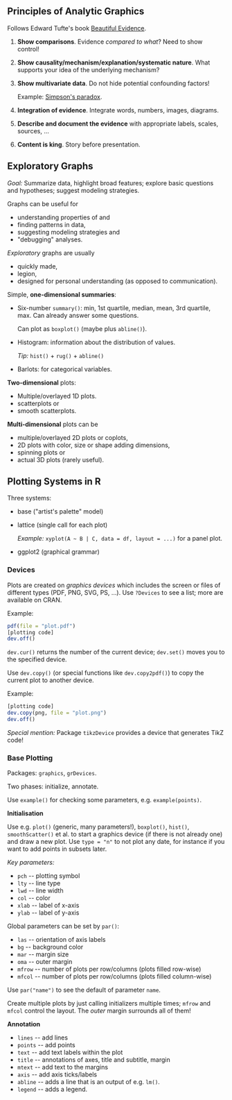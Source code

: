 ## Principles of Analytic Graphics

Follows Edward Tufte's book [Beautiful Evidence](https://www.edwardtufte.com/tufte/books_be).

 1. **Show comparisons**. Evidence *compared to what*? 
    Need to show control!
    
 2. **Show causality/mechanism/explanation/systematic nature**.
    What supports your idea of the underlying mechanism? 
    
 3. **Show multivariate data**. Do not hide potential confounding factors!
 
      Example: [Simpson's paradox](https://en.wikipedia.org/wiki/Simpson's_paradox).
    
 4. **Integration of evidence**. Integrate words, numbers, images, diagrams.
    
 5. **Describe and document the evidence** with appropriate labels, scales, sources, ...
 
 6. **Content is king**. Story before presentation.
 
 
 
## Exploratory Graphs

*Goal:* 
Summarize data, highlight broad features; 
explore basic questions and hypotheses; 
suggest modeling strategies.
 
Graphs can be useful for

 * understanding properties of and
 * finding patterns in data,
 * suggesting modeling strategies and
 * "debugging" analyses.
 
 *Exploratory* graphs are usually
 
  * quickly made,
  * legion,
  * designed for personal understanding (as opposed to communication).
  
  
Simple, **one-dimensional summaries**:

 * Six-number `summary()`: min, 1st quartile, median, mean, 3rd quartile, max.
   Can already answer some questions.
   
   Can plot as `boxplot()` (maybe plus `abline()`).
 * Histogram: information about the distribution of values.
 
   *Tip:* `hist()` + `rug()` + `abline()`
   
 * Barlots: for categorical variables.
 
 
**Two-dimensional** plots:

 * Multiple/overlayed 1D plots.
 * scatterplots or
 * smooth scatterplots.
 
**Multi-dimensional** plots can be

 * multiple/overlayed 2D plots or coplots,
 * 2D plots with color, size or shape adding dimensions,
 * spinning plots or
 * actual 3D plots (rarely useful).
 
 
 
## Plotting Systems in R
 
Three systems: 

 * base ("artist's palette" model)
 * lattice (single call for each plot)
 
    *Example:* `xyplot(A ~ B | C, data = df, layout = ...)` for a panel plot.
 * ggplot2 (graphical grammar)
 
 
### Devices

Plots are created on *graphics devices* which includes the screen or 
files of different types (PDF, PNG, SVG, PS, ...).
Use `?Devices` to see a list; more are available on CRAN.

Example:

```R
pdf(file = "plot.pdf")
[plotting code]
dev.off()
```

`dev.cur()` returns the number of the current device; `dev.set()` moves you
to the specified device.

Use `dev.copy()` (or special functions like `dev.copy2pdf()`) to copy the current
plot to another device.

Example:

```R
[plotting code]
dev.copy(png, file = "plot.png")
dev.off()
```

*Special mention:* Package `tikzDevice` provides a device that generates
TikZ code!
 
### Base Plotting

Packages: `graphics`, `grDevices`.

Two phases: initialize, annotate.

Use `example()` for checking some parameters, e.g. `example(points)`.

**Initialisation**

Use e.g. `plot()` (generic, many parameters!), `boxplot()`, `hist()`, 
`smoothScatter()` et al. to start a graphics device (if there is not already one) 
and draw a new plot.
Use `type = "n"` to not plot any date, for instance if you want to 
add points in subsets later.

*Key parameters:* 

 * `pch` -- plotting symbol 
 * `lty` -- line type
 * `lwd` -- line width
 * `col` -- color
 * `xlab` -- label of x-axis
 * `ylab` -- label of y-axis
 
Global parameters can be set by `par()`:

 * `las` -- orientation of axis labels
 * `bg` -- background color
 * `mar` -- margin size
 * `oma` -- outer margin
 * `mfrow` -- number of plots per row/columns (plots filled row-wise)
 * `mfcol` -- number of plots per row/columns (plots filled column-wise)
 
Use `par("name")` to see the default of parameter `name`.

Create multiple plots by just calling initializers multiple times; 
`mfrow` and `mfcol` control the layout.
The *outer* margin surrounds all of them!

**Annotation**

 * `lines` -- add lines
 * `points` -- add points
 * `text` -- add text labels within the plot
 * `title` -- annotations of axes, title and subtitle, margin
 * `mtext` -- add text to the margins
 * `axis` -- add axis ticks/labels
 * `abline` -- adds a line that is an output of e.g. `lm()`.
 * `legend` -- adds a legend. 
